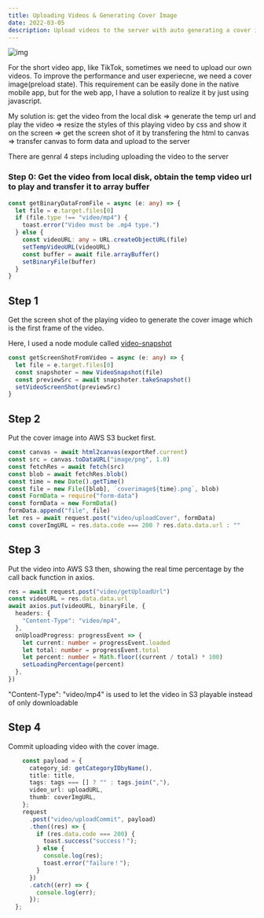 ```yaml
---
title: Uploading Videos & Generating Cover Image
date: 2022-03-05
description: Upload videos to the server with auto generating a cover image from the frontend.
---
```


![img](https://media.giphy.com/media/O1vudCHR4ZeTQtWr93/giphy.gif)

For the short video app, like TikTok, sometimes we need to upload our own videos. To improve the performance and user experiecne, we need a cover image(preload state). This requirement can be easily done in the native mobile app, but for the web app, I have a solution to realize it by just using javascript.

My solution is: get the video from the local disk => generate the temp url and play the video => resize the styles of this playing video by css and show it on the screen => get the screen shot of it by transfering the html to canvas => transfer canvas to form data and upload to the server

There are genral 4 steps including uploading the video to the server

### Step 0: Get the video from local disk, obtain the temp video url to play and transfer it to array buffer

```ts
const getBinaryDataFromFile = async (e: any) => {
  let file = e.target.files[0]
  if (file.type !== "video/mp4") {
    toast.error("Video must be .mp4 type.")
  } else {
    const videoURL: any = URL.createObjectURL(file)
    setTempVideoURL(videoURL)
    const buffer = await file.arrayBuffer()
    setBinaryFile(buffer)
  }
}
```

## Step 1

Get the screen shot of the playing video to generate the cover image which is the first frame of the video.

Here, I used a node module called [video-snapshot](https://www.npmjs.com/package/video-snapshot)

```ts
const getScreenShotFromVideo = async (e: any) => {
  let file = e.target.files[0]
  const snapshoter = new VideoSnapshot(file)
  const previewSrc = await snapshoter.takeSnapshot()
  setVideoScreenShot(previewSrc)
}
```

## Step 2

Put the cover image into AWS S3 bucket first.

```ts
const canvas = await html2canvas(exportRef.current)
const src = canvas.toDataURL("image/png", 1.0)
const fetchRes = await fetch(src)
const blob = await fetchRes.blob()
const time = new Date().getTime()
const file = new File([blob], `coverimage${time}.png`, blob)
const FormData = require("form-data")
const formData = new FormData()
formData.append("file", file)
let res = await request.post("video/uploadCover", formData)
const coverImgURL = res.data.code === 200 ? res.data.data.url : ""
```

## Step 3

Put the video into AWS S3 then, showing the real time percentage by the call back function in axios.

```ts
res = await request.post("video/getUploadUrl")
const videoURL = res.data.data.url
await axios.put(videoURL, binaryFile, {
  headers: {
    "Content-Type": "video/mp4",
  },
  onUploadProgress: progressEvent => {
    let current: number = progressEvent.loaded
    let total: number = progressEvent.total
    let percent: number = Math.floor((current / total) * 100)
    setLoadingPercentage(percent)
  },
})
```

"Content-Type": "video/mp4" is used to let the video in S3 playable instead of only downloadable

## Step 4

Commit uploading video with the cover image.

```ts
    const payload = {
      category_id: getCategoryIDbyName(),
      title: title,
      tags: tags === [] ? "" : tags.join(","),
      video_url: uploadURL,
      thumb: coverImgURL,
    };
    request
      .post("video/uploadCommit", payload)
      .then((res) => {
        if (res.data.code === 200) {
          toast.success("success！");
        } else {
          console.log(res);
          toast.error("failure！");
        }
      })
      .catch((err) => {
        console.log(err);
      });
  };
```
